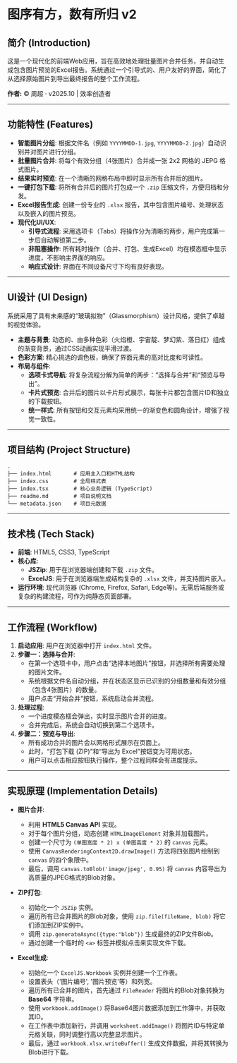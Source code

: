 # 图序有方，数有所归 v2

## 简介 (Introduction)

这是一个现代化的前端Web应用，旨在高效地处理批量图片合并任务，并自动生成包含图片预览的Excel报告。系统通过一个引导式的、用户友好的界面，简化了从选择原始图片到导出最终报告的整个工作流程。

**作者:** © 周超 · v2025.10 | 效率创造者

---

## 功能特性 (Features)

- **智能图片分组**: 根据文件名（例如 `YYYYMMDD-1.jpg`, `YYYYMMDD-2.jpg`）自动识别并对图片进行分组。
- **批量图片合并**: 将每个有效分组（4张图片）合并成一张 2x2 网格的 JEPG 格式图片。
- **结果实时预览**: 在一个清晰的网格布局中即时显示所有合并后的图片。
- **一键打包下载**: 将所有合并后的图片打包成一个 `.zip` 压缩文件，方便归档和分发。
- **Excel报告生成**: 创建一份专业的 `.xlsx` 报告，其中包含图片编号、处理状态以及嵌入的图片预览。
- **现代化UI/UX**:
    - **引导式流程**: 采用选项卡（Tabs）将操作分为清晰的两步，用户完成第一步后自动解锁第二步。
    - **非阻塞操作**: 所有耗时操作（合并、打包、生成Excel）均在模态框中显示进度，不影响主界面的响应。
    - **响应式设计**: 界面在不同设备尺寸下均有良好表现。

---

## UI设计 (UI Design)

系统采用了具有未来感的“玻璃拟物”（Glassmorphism）设计风格，提供了卓越的视觉体验。

- **主题与背景**: 动态的、由多种色彩（火焰橙、宇宙靛、梦幻紫、落日红）组成的渐变背景，通过CSS动画实现平滑过渡。
- **色彩方案**: 精心挑选的调色板，确保了界面元素的高对比度和可读性。
- **布局与组件**:
    - **选项卡式导航**: 将复杂流程分解为简单的两步：“选择与合并”和“预览与导出”。
    - **卡片式预览**: 合并后的图片以卡片形式展示，每张卡片都包含图片ID和独立的下载按钮。
    - **统一样式**: 所有按钮和交互元素均采用统一的渐变色和圆角设计，增强了视觉一致性。

---

## 项目结构 (Project Structure)

```
.
├── index.html       # 应用主入口和HTML结构
├── index.css        # 全局样式表
├── index.tsx        # 核心业务逻辑 (TypeScript)
├── readme.md        # 项目说明文档
└── metadata.json    # 项目元数据
```

---

## 技术栈 (Tech Stack)

- **前端**: HTML5, CSS3, TypeScript
- **核心库**:
    - **JSZip**: 用于在浏览器端创建和下载 `.zip` 文件。
    - **ExcelJS**: 用于在浏览器端生成结构复杂的 `.xlsx` 文件，并支持图片嵌入。
- **运行环境**: 现代浏览器 (Chrome, Firefox, Safari, Edge等)。无需后端服务或复杂的构建流程，可作为纯静态页面部署。

---

## 工作流程 (Workflow)

1.  **启动应用**: 用户在浏览器中打开 `index.html` 文件。
2.  **步骤一：选择与合并**:
    -   在第一个选项卡中，用户点击“选择本地图片”按钮，并选择所有需要处理的图片文件。
    -   系统根据文件名自动分组，并在状态区显示已识别的分组数量和有效分组（包含4张图片）的数量。
    -   用户点击“开始合并”按钮，系统启动合并流程。
3.  **处理过程**:
    -   一个进度模态框会弹出，实时显示图片合并的进度。
    -   合并完成后，系统会自动切换到第二个选项卡。
4.  **步骤二：预览与导出**:
    -   所有成功合并的图片会以网格形式展示在页面上。
    -   此时，“打包下载 (ZIP)”和“导出为 Excel”按钮变为可用状态。
    -   用户可以点击相应按钮执行操作，整个过程同样会有进度提示。

---

## 实现原理 (Implementation Details)

- **图片合并**:
    -   利用 **HTML5 Canvas API** 实现。
    -   对于每个图片分组，动态创建 `HTMLImageElement` 对象并加载图片。
    -   创建一个尺寸为 `(单图宽度 * 2) x (单图高度 * 2)` 的 `canvas` 元素。
    -   使用 `CanvasRenderingContext2D.drawImage()` 方法将四张图片绘制到 `canvas` 的四个象限中。
    -   最后，调用 `canvas.toBlob('image/jpeg', 0.95)` 将 `canvas` 内容导出为高质量的JPEG格式的Blob对象。

- **ZIP打包**:
    -   初始化一个 `JSZip` 实例。
    -   遍历所有已合并图片的Blob对象，使用 `zip.file(fileName, blob)` 将它们添加到ZIP实例中。
    -   调用 `zip.generateAsync({type:"blob"})` 生成最终的ZIP文件Blob。
    -   通过创建一个临时的 `<a>` 标签并模拟点击来实现文件下载。

- **Excel生成**:
    -   初始化一个 `ExcelJS.Workbook` 实例并创建一个工作表。
    -   设置表头（'图片编号', '图片预览'等）和列宽。
    -   遍历所有已合并的图片，首先通过 `FileReader` 将图片的Blob对象转换为 **Base64** 字符串。
    -   使用 `workbook.addImage()` 将Base64图片数据添加到工作簿中，并获取其ID。
    -   在工作表中添加新行，并调用 `worksheet.addImage()` 将图片ID与特定单元格关联，同时调整行高以完整显示图片。
    -   最后，通过 `workbook.xlsx.writeBuffer()` 生成文件数据，并将其转换为Blob进行下载。